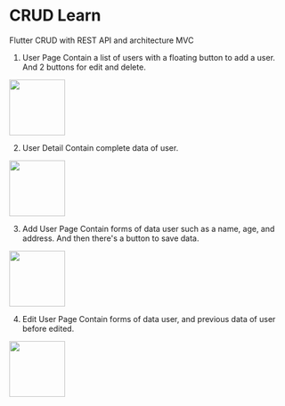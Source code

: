 # CRUD Learn
Flutter CRUD with REST API and architecture MVC

1. User Page
Contain a list of users with a floating button to add a user. And 2 buttons for edit and delete.
<img src="https://github.com/ptrjs/crud_learn/assets/34370936/200d0b3b-8e99-4fe0-a39d-bdf02be4afd6" width="100">

2. User Detail
Contain complete data of user.
<img src="https://github.com/ptrjs/crud_learn/assets/34370936/03ae1c5d-6e80-4981-a832-e22ecdedb990" width="100">

3. Add User Page
Contain forms of data user such as a name, age, and address. And then there's a button to save data.
<img src="https://github.com/ptrjs/crud_learn/assets/34370936/51bf1c3a-2569-4287-b47d-2c88dbabf21c" width="100">

4. Edit User Page
Contain forms of data user, and previous data of user before edited.
<img src="https://github.com/ptrjs/crud_learn/assets/34370936/4c151fc6-7a54-4d92-ad44-310f6b4d869b" width="100">

